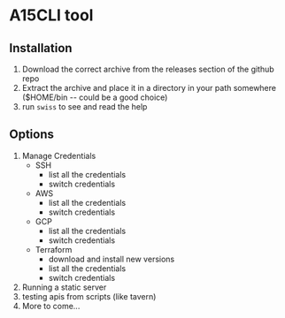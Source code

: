 # A15CLI tool

## Installation
1. Download the correct archive from the releases section of the github repo
1. Extract the archive and place it in a directory in your path somewhere ($HOME/bin -- could be a good choice)
1. run `swiss` to see and read the help

## Options
1. Manage Credentials
    * SSH
        * list all the credentials
        * switch credentials
    * AWS
        * list all the credentials
        * switch credentials
    * GCP
        * list all the credentials
        * switch credentials
    * Terraform
        * download and install new versions
        * list all the credentials
        * switch credentials
1. Running a static server
1. testing apis from scripts (like tavern)
1. More to come...

